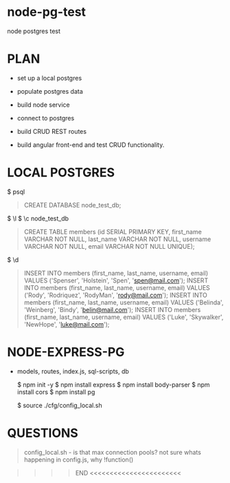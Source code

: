 # node-pg-test
node postgres test

# PLAN

- set up a local postgres
- populate postgres data

- build node service
- connect to postgres
- build CRUD REST routes

- build angular front-end and test CRUD functionality.

# LOCAL POSTGRES

  $ psql

  > CREATE DATABASE node_test_db;

  $ \l
  $ \c node_test_db

  > CREATE TABLE members (id SERIAL PRIMARY KEY, first_name VARCHAR NOT NULL, last_name VARCHAR NOT NULL, username VARCHAR NOT NULL, email VARCHAR NOT NULL UNIQUE);

  $ \d

  > INSERT INTO members (first_name, last_name, username, email) VALUES ('Spenser', 'Holstein', 'Spen', 'spen@mail.com');
  > INSERT INTO members (first_name, last_name, username, email) VALUES ('Rody', 'Rodriquez', 'RodyMan', 'rody@mail.com');
  > INSERT INTO members (first_name, last_name, username, email) VALUES ('Belinda', 'Weinberg', 'Bindy', 'belin@mail.com');
  > INSERT INTO members (first_name, last_name, username, email) VALUES ('Luke', 'Skywalker', 'NewHope', 'luke@mail.com');

# NODE-EXPRESS-PG

- models, routes, index.js, sql-scripts, db  


  $ npm init -y
  $ npm install express
  $ npm install body-parser
  $ npm install cors
  $ npm install pg

  $ source ./cfg/config_local.sh

# QUESTIONS

> config_local.sh - is that max connection pools?
> not sure whats happening in config.js, why !function()







>>>> END <<<<<<<<<<<<<<<<<<<<<<<  
